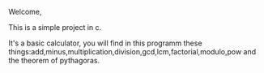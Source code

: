 Welcome,

This is a simple project in c. 

It's a basic calculator, you will find in this programm these things:add,minus,multiplication,division,gcd,lcm,factorial,modulo,pow and the theorem of pythagoras.
